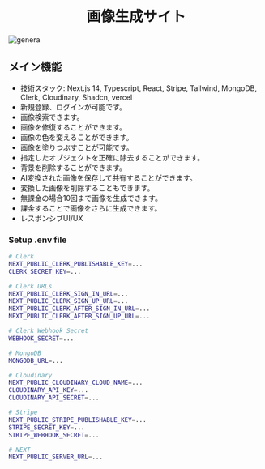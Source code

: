 <h1 align=center>画像生成サイト</h1>

![genera](https://github.com/ofhfvx0602/generate-image/assets/95751619/2f023ba2-c5e8-4655-8bb9-8d8a21e14707)

## メイン機能
- 技術スタック: Next.js 14, Typescript, React, Stripe, Tailwind, MongoDB, Clerk, Cloudinary, Shadcn, vercel
- 新規登録、ログインが可能です。
- 画像検索できます。
- 画像を修復することができます。
- 画像の色を変えることができます。
- 画像を塗りつぶすことが可能です。
- 指定したオブジェクトを正確に除去することができます。
- 背景を削除することができます。
- AI変換された画像を保存して共有することができます。
- 変換した画像を削除することもできます。
- 無課金の場合10回まで画像を生成できます。
- 課金することで画像をさらに生成できます。
- レスポンシブUI/UX  


### Setup .env file
```bash
# Clerk
NEXT_PUBLIC_CLERK_PUBLISHABLE_KEY=...
CLERK_SECRET_KEY=...

# Clerk URLs
NEXT_PUBLIC_CLERK_SIGN_IN_URL=...
NEXT_PUBLIC_CLERK_SIGN_UP_URL=...
NEXT_PUBLIC_CLERK_AFTER_SIGN_IN_URL=...
NEXT_PUBLIC_CLERK_AFTER_SIGN_UP_URL=...

# Clerk Webhook Secret
WEBHOOK_SECRET=...

# MongoDB
MONGODB_URL=...

# Cloudinary
NEXT_PUBLIC_CLOUDINARY_CLOUD_NAME=...
CLOUDINARY_API_KEY=...
CLOUDINARY_API_SECRET=...

# Stripe
NEXT_PUBLIC_STRIPE_PUBLISHABLE_KEY=...
STRIPE_SECRET_KEY=...
STRIPE_WEBHOOK_SECRET=...

# NEXT
NEXT_PUBLIC_SERVER_URL=...
```














